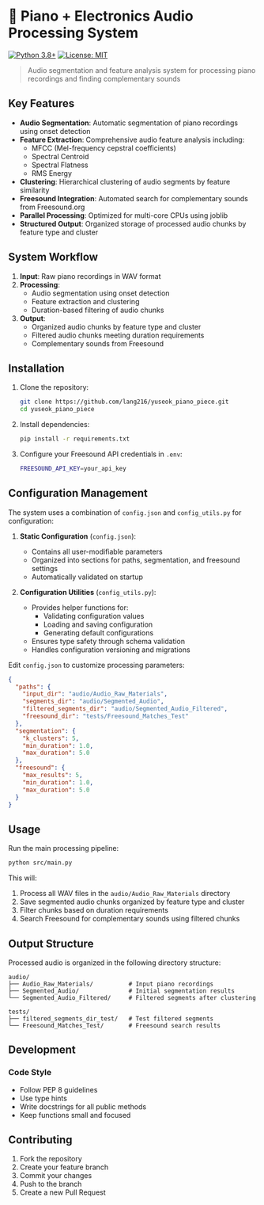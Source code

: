 # 🎹 Piano + Electronics Audio Processing System

[![Python 3.8+](https://img.shields.io/badge/python-3.8+-blue.svg)](https://www.python.org/downloads/)
[![License: MIT](https://img.shields.io/badge/License-MIT-yellow.svg)](https://opensource.org/licenses/MIT)

> Audio segmentation and feature analysis system for processing piano recordings and finding complementary sounds

## Key Features

- **Audio Segmentation**: Automatic segmentation of piano recordings using onset detection
- **Feature Extraction**: Comprehensive audio feature analysis including:
  - MFCC (Mel-frequency cepstral coefficients)
  - Spectral Centroid
  - Spectral Flatness
  - RMS Energy
- **Clustering**: Hierarchical clustering of audio segments by feature similarity
- **Freesound Integration**: Automated search for complementary sounds from Freesound.org
- **Parallel Processing**: Optimized for multi-core CPUs using joblib
- **Structured Output**: Organized storage of processed audio chunks by feature type and cluster

## System Workflow

1. **Input**: Raw piano recordings in WAV format
2. **Processing**:
   - Audio segmentation using onset detection
   - Feature extraction and clustering
   - Duration-based filtering of audio chunks
3. **Output**:
   - Organized audio chunks by feature type and cluster
   - Filtered audio chunks meeting duration requirements
   - Complementary sounds from Freesound

## Installation

1. Clone the repository:
   ```bash
   git clone https://github.com/lang216/yuseok_piano_piece.git
   cd yuseok_piano_piece
   ```

2. Install dependencies:
   ```bash
   pip install -r requirements.txt
   ```

3. Configure your Freesound API credentials in `.env`:
   ```bash
   FREESOUND_API_KEY=your_api_key
   ```

## Configuration Management

The system uses a combination of `config.json` and `config_utils.py` for configuration:

1. **Static Configuration** (`config.json`):
   - Contains all user-modifiable parameters
   - Organized into sections for paths, segmentation, and freesound settings
   - Automatically validated on startup

2. **Configuration Utilities** (`config_utils.py`):
   - Provides helper functions for:
     - Validating configuration values
     - Loading and saving configuration
     - Generating default configurations
   - Ensures type safety through schema validation
   - Handles configuration versioning and migrations

Edit `config.json` to customize processing parameters:

```json
{
  "paths": {
    "input_dir": "audio/Audio_Raw_Materials",
    "segments_dir": "audio/Segmented_Audio",
    "filtered_segments_dir": "audio/Segmented_Audio_Filtered",
    "freesound_dir": "tests/Freesound_Matches_Test"
  },
  "segmentation": {
    "k_clusters": 5,
    "min_duration": 1.0,
    "max_duration": 5.0
  },
  "freesound": {
    "max_results": 5,
    "min_duration": 1.0,
    "max_duration": 5.0
  }
}
```

## Usage

Run the main processing pipeline:

```bash
python src/main.py
```

This will:
1. Process all WAV files in the `audio/Audio_Raw_Materials` directory
2. Save segmented audio chunks organized by feature type and cluster
3. Filter chunks based on duration requirements
4. Search Freesound for complementary sounds using filtered chunks

## Output Structure

Processed audio is organized in the following directory structure:

```
audio/
├── Audio_Raw_Materials/          # Input piano recordings
├── Segmented_Audio/              # Initial segmentation results
└── Segmented_Audio_Filtered/     # Filtered segments after clustering

tests/
├── filtered_segments_dir_test/   # Test filtered segments
└── Freesound_Matches_Test/       # Freesound search results
```

## Development

### Code Style

- Follow PEP 8 guidelines
- Use type hints
- Write docstrings for all public methods
- Keep functions small and focused

## Contributing

1. Fork the repository
2. Create your feature branch
3. Commit your changes
4. Push to the branch
5. Create a new Pull Request

